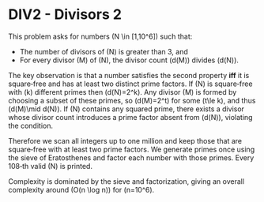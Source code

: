 # DIV2 - Divisors 2

This problem asks for numbers \(N \in [1,10^6]\) such that:

* The number of divisors of \(N\) is greater than 3, and
* For every divisor \(M\) of \(N\), the divisor count \(d(M)\) divides \(d(N)\).

The key observation is that a number satisfies the second property **iff** it is square‑free and has at least two distinct prime factors.
If \(N\) is square‑free with \(k\) different primes then \(d(N)=2^k\). Any divisor \(M\) is formed by choosing a subset of these primes, so \(d(M)=2^t\) for some \(t\le k\), and thus \(d(M)\mid d(N)\).
If \(N\) contains any squared prime, there exists a divisor whose divisor count introduces a prime factor absent from \(d(N)\), violating the condition.

Therefore we scan all integers up to one million and keep those that are square‑free with at least two prime factors.
We generate primes once using the sieve of Eratosthenes and factor each number with those primes.
Every 108‑th valid \(N\) is printed.

Complexity is dominated by the sieve and factorization, giving an overall complexity around \(O(n \log n)\) for \(n=10^6\).
